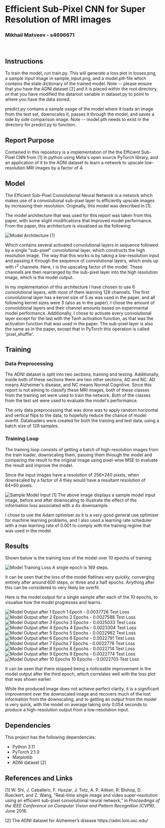 <h1>Efficient Sub-Pixel CNN for Super Resolution of MRI images</h1>

<h3>Mikhail Matveev - s4696671</h3>
<br>

<h2>Instructions</h2>
<p>
To train the model, run train.py. This will generate a loss plot in losses.png, a sample input image in sample_input.png, and a model.pth file which contains the state dictionary of the trained model. Note -- please ensure that you have the ADNI dataset [2] and it is placed within the root directory, or that you have modified the dataroot variable in dataset.py to point to where you have the data stored. 
</p>

<p>
predict.py contains a sample usage of the model where it loads an image from the test set, downscales it, passes it through the model, and saves a side by side comparison image. Note -- model.pth needs to exist in the directory for predict.py to function.
</p>

<h2>Report Purpose</h2>
<p>Contained in this repository is a implementation of the the Efficient Sub-Pixel CNN from [1] in python using Meta's open source PyTorch library, and an application of it to the ADNI dataset to learn a network to upscale low-resolution MRI images by a factor of 4.</p>

<h2>Model</h2>
<p>
The Efficient Sub-Pixel Convolutional Neural Network is a network which makes use of a convolutional sub-pixel layer to efficiently upscale images by increasing their resolution. Originally, this model was described in [1].
</p>
<p>The model architecture that was used for this report was taken from this paper, with some slight modifications that improved model performance. From the paper, this architecture is visualised as the following:</p>

![Model Architecture](images/model.PNG)
[1]

<p>
Which contains several activated convolutional layers in sequence followed by a single "sub-pixel" convolutional layer, which constructs the high resolution image. The way that this works is by taking a low-resolution input and passing it through the sequence of convolutional layers, which ends up with r<sup>2</sup> channels. Here, r is the upscaling factor of the model. These channels are then rearranged by the sub-pixel layer into the high resolution image, which is the model output.
</p>

<p>
In my implementation of this architecture I have chosen to use 6 convolutional layers, with most of them learning 128 channels. The first convolutional layer has a kernel size of 5 as was used in the paper, and all following kernel sizes were 3 (also as in the paper).
I chose the amount of convolutional layers and their channel amounts based on experimental model performance. Additionally, I chose to activate every convolutional layer except for the last with the Tanh activation function, as that was the activation function that was used in the paper. The sub-pixel layer is also the same as in the paper, except that in PyTorch this operation is called 'pixel_shuffle'.
</p>

<h2>Training</h2>

<h3>Data Preprocessing</h3>
<p>
The ADNI dataset is split into two sections, training and testing. Additionally, inside both of these sections there are two other sections, AD and NC. AD means Alzheimer's disease, and NC means Normal Cognitive. Since this report is not aiming to classify these MRI images, both of these classes from the training set were used to train the network. Both of the classes from the test set were used to evaluate the model's performance.
</p>

<p>
The only data preprocessing that was done was to apply random horizontal and vertical flips to the data, to hopefully reduce the chance of model overfit. Dataloaders were created for both the training and test data, using a batch size of 128 samples.
</p>

<h3>Training Loop</h3>
<p>
The training loop consists of getting a batch of high-resolution images from the train loader, downscaling them, passing them through the model and comparing the result to the original image using pixel-wise MSE to evaluate the result and improve the model.
</p>

<p>
Since the input images have a resolution of 256*240 pixels, when downscaled by a factor of 4 they would have a resultant resolution of 64*60 pixels.
</p>

![Sample Model Input](images/sample_input.png)
[1] The above image displays a sample model input image, before and after downscaling to illustrate the effect of the information loss associated with a 4x downsample.

<p>
I chose to use the Adam optimiser as it is a very good general use optimiser for machine learning problems, and I also used a learning rate scheduler with a max learning rate of 0.001 to comply with the training regime that was used in the model.
</p>

<h2>Results</h2>
<p>
Shown below is the training loss of the model over 10 epochs of training:
<p>

![Model Training Loss](images/losses10.png)
A single epoch is 169 steps.

<p>
It can be seen that the loss of the model flatlines very quickly, converging entirely after around 600 steps, or three and a half epochs. Anything after this can be considered to very likely be overfit.
</p>

<p>
Here is the model output for a single sample after each of the 10 epochs, to visualise how the model progresses and learns.
</p>

![Model Output after 1 Epoch](images/prediction1.png)
1 Epoch   - 0.0037726 Test Loss
![Model Output after 2 Epochs](images/prediction2.png)
2 Epochs  - 0.0027588 Test Loss
![Model Output after 3 Epochs](images/prediction3.png)
3 Epochs  - 0.0025033 Test Loss
![Model Output after 4 Epochs](images/prediction4.png)
4 Epochs  - 0.0023304 Test Loss
![Model Output after 5 Epochs](images/prediction5.png)
5 Epochs  - 0.0022982 Test Loss
![Model Output after 6 Epochs](images/prediction6.png)
6 Epochs  - 0.0022791 Test Loss
![Model Output after 7 Epochs](images/prediction7.png)
7 Epochs  - 0.0022778 Test Loss
![Model Output after 8 Epochs](images/prediction8.png)
8 Epochs  - 0.0022714 Test Loss
![Model Output after 9 Epochs](images/prediction9.png)
9 Epochs  - 0.0022774 Test Loss
![Model Output after 10 Epochs](images/prediction10.png)
10 Epochs - 0.0022705 Test Loss

<p>It can be seen that there stopped being a noticeable improvement in the model output after the third epoch, which correlates well with the loss plot that was shown earlier.</p>

<p>While the produced image does not achieve perfect clarity, it is a significant improvement over the downscaled image and recovers much of the lost information from the downscaling, and to getting an output from the model is very quick, with the model on average taking only 0.054 seconds to produce a high-resolution output from a low-resolution input.</p>

<h2>Dependencies</h2>
<p>This project has the following dependencies:</p>
<ul>
<li>Python 3.11</li>
<li>PyTorch 2.1.0</li>
<li>Matplotlib</li>
<li>ADNI dataset [2]</li>
</ul>

<h2>References and Links</h2>
<p>[1] W. Shi, J. Caballero, F. Huszar, J. Totz, A. P. Aitken, R. Bishop, D. Rueckert, and Z. Wang, “Real-time
single image and video super-resolution using an efficient sub-pixel convolutional neural network,” in
<i>Proceedings of the IEEE Conference on Computer Vision and Pattern Recognition (CVPR)</i>, June 2016.</p>
<p>[2] The ADNI dataset for Alzheimer’s disease <a>https://adni.loni.usc.edu/</a></p>
